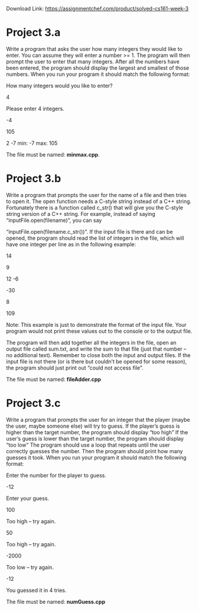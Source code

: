 Download Link: https://assignmentchef.com/product/solved-cs161-week-3
<br>
<h1>Project 3.a</h1>

Write a program that asks the user how many integers they would like to enter.  You can assume they will enter a number &gt;= 1.  The program will then prompt the user to enter that many integers.  After all the numbers have been entered, the program should display the largest and smallest of those numbers.  When you run your program it should match the following format:

How many integers would you like to enter?

4

Please enter 4 integers.

-4

105

2 -7 min: -7 max: 105

The file must be named: ​<strong>minmax.cpp</strong>​.




<h1>Project 3.b</h1>

Write a program that prompts the user for the name of a file and then tries to open it. The open function needs a C-style string instead of a C++ string.  Fortunately there is a function called c_str() that will give you the C-style string version of a C++ string.  For example, instead of saying “inputFile.open(filename)”, you can say

“inputFile.open(filename.c_str())”.  If the input file is there and can be opened, the program should read the list of integers in the file, which will have one integer per line as in the following example:

14

9

12 -6

-30

8

109

Note: This example is just to demonstrate the format of the input file. Your program would not print these values out to the console or to the output file.

The program will then add together all the integers in the file, open an output file called sum.txt, and write the sum to that file (just that number – no additional text).  Remember to close both the input and output files.    If the input file is not there (or is there but couldn’t be opened for some reason), the program should just print out “could not access file”.

The file must be named: ​<strong>fileAdder.cpp </strong>




<h1>Project 3.c</h1>

Write a program that prompts the user for an integer that the player (maybe the user, maybe someone else) will try to guess.  If the player’s guess is higher than the target number, the program should display “too high”  If the user’s guess is lower than the target number, the program should display “too low”  The program should use a loop that repeats until the user correctly guesses the number.  Then the program should print how many guesses it took.  When you run your program it should match the following format:

Enter the number for the player to guess.

-12

Enter your guess.

100

Too high – try again.

50

Too high – try again.

-2000

Too low – try again.

-12

You guessed it in 4 tries.

The file must be named: ​<strong>numGuess.cpp </strong>





